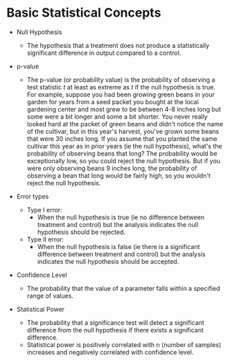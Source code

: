 # Basic Statistical Concepts

* Null Hypothesis
    * The hypothesis that a treatment does not produce a statistically significant difference in output compared to a control.

* p-value
    * The p-value (or probability value) is the probability of observing a test statistic $t$ at least as extreme as $t$ if the null hypothesis is true. For example, suppose you had been growing green beans in your garden for years from a seed packet you bought at the local gardening center and most grew to be between 4-8 inches long but some were a bit longer and some a bit shorter. You never really looked hard at the packet of green beans and didn't notice the name of the cultivar, but in this year's harvest, you've grown some beans that were 30 inches long. If you assume that you planted the same cultivar this year as in prior years (ie the null hypothesis), what's the probability of observing beans that long? The probability would be exceptionally low, so you could reject the null hypothesis. But if you were only observing beans 9 inches long, the probability of observing a bean that long would be fairly high, so you wouldn't reject the null hypothesis.

* Error types
    * Type I error:
        * When the null hypothesis is true (ie no difference between treatment and control) but the analysis indicates the null hypothesis should be rejected.
    * Type II error:
        * When the null hypothesis is false (ie there is a significant difference between treatment and control) but the analysis indicates the null hypothesis should be accepted.

* Confidence Level
    * The probability that the value of a parameter falls within a specified range of values.

* Statistical Power
    * The probability that a significance test will detect a significant difference from the null hypothesis if there exists a significant difference.
    * Statistical power is positively correlated with n (number of samples) increases and negatively correlated with confidence level.

